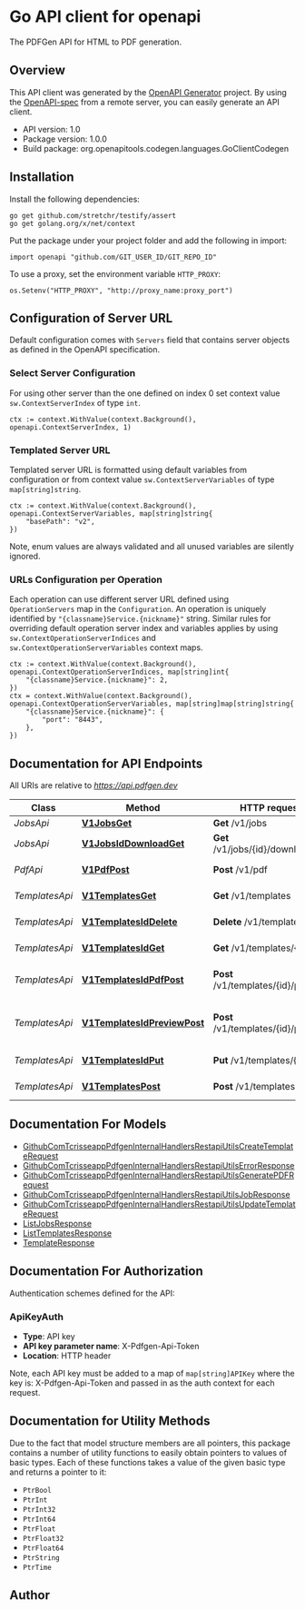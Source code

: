 # Go API client for openapi

The PDFGen API for HTML to PDF generation.

## Overview
This API client was generated by the [OpenAPI Generator](https://openapi-generator.tech) project.  By using the [OpenAPI-spec](https://www.openapis.org/) from a remote server, you can easily generate an API client.

- API version: 1.0
- Package version: 1.0.0
- Build package: org.openapitools.codegen.languages.GoClientCodegen

## Installation

Install the following dependencies:

```shell
go get github.com/stretchr/testify/assert
go get golang.org/x/net/context
```

Put the package under your project folder and add the following in import:

```golang
import openapi "github.com/GIT_USER_ID/GIT_REPO_ID"
```

To use a proxy, set the environment variable `HTTP_PROXY`:

```golang
os.Setenv("HTTP_PROXY", "http://proxy_name:proxy_port")
```

## Configuration of Server URL

Default configuration comes with `Servers` field that contains server objects as defined in the OpenAPI specification.

### Select Server Configuration

For using other server than the one defined on index 0 set context value `sw.ContextServerIndex` of type `int`.

```golang
ctx := context.WithValue(context.Background(), openapi.ContextServerIndex, 1)
```

### Templated Server URL

Templated server URL is formatted using default variables from configuration or from context value `sw.ContextServerVariables` of type `map[string]string`.

```golang
ctx := context.WithValue(context.Background(), openapi.ContextServerVariables, map[string]string{
	"basePath": "v2",
})
```

Note, enum values are always validated and all unused variables are silently ignored.

### URLs Configuration per Operation

Each operation can use different server URL defined using `OperationServers` map in the `Configuration`.
An operation is uniquely identified by `"{classname}Service.{nickname}"` string.
Similar rules for overriding default operation server index and variables applies by using `sw.ContextOperationServerIndices` and `sw.ContextOperationServerVariables` context maps.

```golang
ctx := context.WithValue(context.Background(), openapi.ContextOperationServerIndices, map[string]int{
	"{classname}Service.{nickname}": 2,
})
ctx = context.WithValue(context.Background(), openapi.ContextOperationServerVariables, map[string]map[string]string{
	"{classname}Service.{nickname}": {
		"port": "8443",
	},
})
```

## Documentation for API Endpoints

All URIs are relative to *https://api.pdfgen.dev*

Class | Method | HTTP request | Description
------------ | ------------- | ------------- | -------------
*JobsApi* | [**V1JobsGet**](docs/JobsApi.md#v1jobsget) | **Get** /v1/jobs | List all Jobs
*JobsApi* | [**V1JobsIdDownloadGet**](docs/JobsApi.md#v1jobsiddownloadget) | **Get** /v1/jobs/{id}/download | Download file
*PdfApi* | [**V1PdfPost**](docs/PdfApi.md#v1pdfpost) | **Post** /v1/pdf | Generate PDF
*TemplatesApi* | [**V1TemplatesGet**](docs/TemplatesApi.md#v1templatesget) | **Get** /v1/templates | List all Templates
*TemplatesApi* | [**V1TemplatesIdDelete**](docs/TemplatesApi.md#v1templatesiddelete) | **Delete** /v1/templates/{id} | Delete Template
*TemplatesApi* | [**V1TemplatesIdGet**](docs/TemplatesApi.md#v1templatesidget) | **Get** /v1/templates/{id} | Get Templates
*TemplatesApi* | [**V1TemplatesIdPdfPost**](docs/TemplatesApi.md#v1templatesidpdfpost) | **Post** /v1/templates/{id}/pdf | Generate PDF from Template
*TemplatesApi* | [**V1TemplatesIdPreviewPost**](docs/TemplatesApi.md#v1templatesidpreviewpost) | **Post** /v1/templates/{id}/preview | Previews PDF with given variables
*TemplatesApi* | [**V1TemplatesIdPut**](docs/TemplatesApi.md#v1templatesidput) | **Put** /v1/templates/{id} | Update Template
*TemplatesApi* | [**V1TemplatesPost**](docs/TemplatesApi.md#v1templatespost) | **Post** /v1/templates | Create Template


## Documentation For Models

 - [GithubComTcrisseappPdfgenInternalHandlersRestapiUtilsCreateTemplateRequest](docs/GithubComTcrisseappPdfgenInternalHandlersRestapiUtilsCreateTemplateRequest.md)
 - [GithubComTcrisseappPdfgenInternalHandlersRestapiUtilsErrorResponse](docs/GithubComTcrisseappPdfgenInternalHandlersRestapiUtilsErrorResponse.md)
 - [GithubComTcrisseappPdfgenInternalHandlersRestapiUtilsGeneratePDFRequest](docs/GithubComTcrisseappPdfgenInternalHandlersRestapiUtilsGeneratePDFRequest.md)
 - [GithubComTcrisseappPdfgenInternalHandlersRestapiUtilsJobResponse](docs/GithubComTcrisseappPdfgenInternalHandlersRestapiUtilsJobResponse.md)
 - [GithubComTcrisseappPdfgenInternalHandlersRestapiUtilsUpdateTemplateRequest](docs/GithubComTcrisseappPdfgenInternalHandlersRestapiUtilsUpdateTemplateRequest.md)
 - [ListJobsResponse](docs/ListJobsResponse.md)
 - [ListTemplatesResponse](docs/ListTemplatesResponse.md)
 - [TemplateResponse](docs/TemplateResponse.md)


## Documentation For Authorization


Authentication schemes defined for the API:
### ApiKeyAuth

- **Type**: API key
- **API key parameter name**: X-Pdfgen-Api-Token
- **Location**: HTTP header

Note, each API key must be added to a map of `map[string]APIKey` where the key is: X-Pdfgen-Api-Token and passed in as the auth context for each request.


## Documentation for Utility Methods

Due to the fact that model structure members are all pointers, this package contains
a number of utility functions to easily obtain pointers to values of basic types.
Each of these functions takes a value of the given basic type and returns a pointer to it:

* `PtrBool`
* `PtrInt`
* `PtrInt32`
* `PtrInt64`
* `PtrFloat`
* `PtrFloat32`
* `PtrFloat64`
* `PtrString`
* `PtrTime`

## Author




